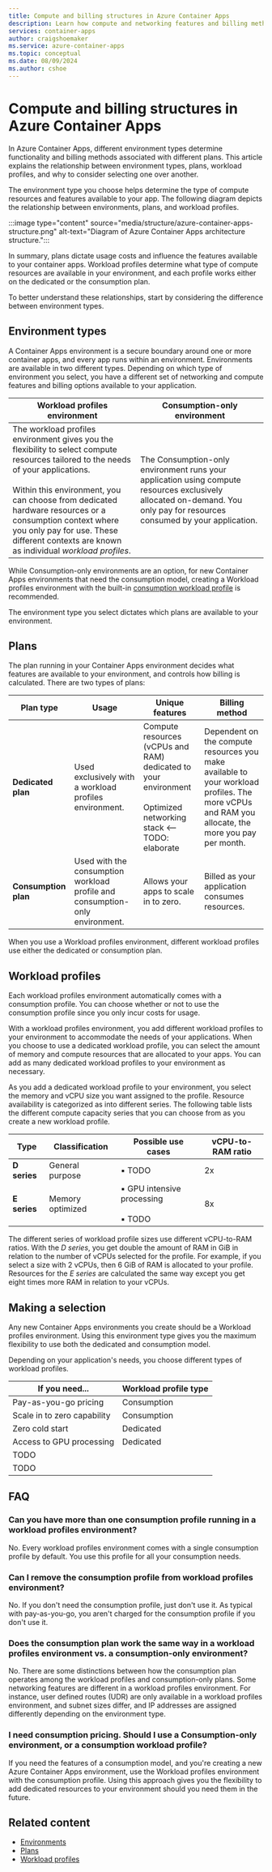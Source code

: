 ```yaml
---
title: Compute and billing structures in Azure Container Apps
description: Learn how compute and networking features and billing methods are structured in Azure Container Apps 
services: container-apps
author: craigshoemaker
ms.service: azure-container-apps
ms.topic: conceptual
ms.date: 08/09/2024
ms.author: cshoe
---
```


# Compute and billing structures in Azure Container Apps

In Azure Container Apps, different environment types determine functionality and billing methods associated with different plans. This article explains the relationship between environment types, plans, workload profiles, and why to consider selecting one over another.

The environment type you choose helps determine the type of compute resources and features available to your app. The following diagram depicts the relationship between environments, plans, and workload profiles.

:::image type="content" source="media/structure/azure-container-apps-structure.png" alt-text="Diagram of Azure Container Apps architecture structure.":::

In summary, plans dictate usage costs and influence the features available to your container apps. Workload profiles determine what type of compute resources are available in your environment, and each profile works either on the dedicated or the consumption plan.

To better understand these relationships, start by considering the difference between environment types.

## Environment types

A Container Apps environment is a secure boundary around one or more container apps, and every app runs within an environment. Environments are available in two different types. Depending on which type of environment you select, you have a different set of networking and compute features and billing options available to your application.

| Workload profiles environment | Consumption-only environment |
|---|---|
| The workload profiles environment gives you the flexibility to select compute resources tailored to the needs of your applications.<br><br>Within this environment, you can choose from dedicated hardware resources or a consumption context where you only pay for use. These different contexts are known as individual *workload profiles*. | The Consumption-only environment runs your application using compute resources exclusively allocated on-demand. You only pay for resources consumed by your application. |

While Consumption-only environments are an option, for new Container Apps environments that need the consumption model, creating a Workload profiles environment with the built-in [consumption workload profile](#workload-profiles) is recommended.

The environment type you select dictates which plans are available to your environment.

## Plans

The plan running in your Container Apps environment decides what features are available to your environment, and controls how billing is calculated. There are two types of plans:

| Plan type | Usage | Unique features | Billing method |
|---|---|---|---|
| **Dedicated plan** | Used exclusively with a workload profiles environment. | Compute resources (vCPUs and RAM) dedicated to your environment<br><br>Optimized networking stack <-- TODO: elaborate | Dependent on the compute resources you make available to your workload profiles. The more vCPUs and RAM you allocate, the more you pay per month. |
| **Consumption plan** | Used with the consumption workload profile and consumption-only environment. | Allows your apps to scale in to zero. | Billed as your application consumes resources. |

When you use a Workload profiles environment, different workload profiles use either the dedicated or consumption plan.

## Workload profiles

Each workload profiles environment automatically comes with a consumption profile. You can choose whether or not to use the consumption profile since you only incur costs for usage.

With a workload profiles environment, you add different workload profiles to your environment to accommodate the needs of your applications. When you choose to use a dedicated workload profile, you can select the amount of memory and compute resources that are allocated to your apps. You can add as many dedicated workload profiles to your environment as necessary.

As you add a dedicated workload profile to your environment, you select the memory and vCPU size you want assigned to the profile. Resource availability is categorized as into different series. The following table lists the different compute capacity series that you can choose from as you create a new workload profile.

| Type | Classification | Possible use cases | vCPU-to-RAM ratio |
|---|---|---|---|
| **D series** | General purpose | ▪️ TODO | 2x |
| **E series** | Memory optimized | ▪️ GPU intensive processing<br><br>▪️ TODO | 8x |

The different series of workload profile sizes use different vCPU-to-RAM ratios. With the *D series*, you get double the amount of RAM in GiB in relation to the number of vCPUs selected for the profile. For example, if you select a size with 2 vCPUs, then 6 GiB of RAM is allocated to your profile. Resources for the *E series* are calculated the same way except you get eight times more RAM in relation to your vCPUs.

## Making a selection

Any new Container Apps environments you create should be a Workload profiles environment. Using this environment type gives you the maximum flexibility to use both the dedicated and consumption model.

Depending on your application's needs, you choose different types of workload profiles.

| If you need... | Workload profile type |
|---|---|
| Pay-as-you-go pricing | Consumption |
| Scale in to zero capability | Consumption |
| Zero cold start | Dedicated |
| Access to GPU processing | Dedicated |
| TODO |  |
| TODO |  |

## FAQ

### Can you have more than one consumption profile running in a workload profiles environment?

No. Every workload profiles environment comes with a single consumption profile by default. You use this profile for all your consumption needs.

### Can I remove the consumption profile from workload profiles environment?

No. If you don't need the consumption profile, just don't use it. As typical with pay-as-you-go, you aren't charged for the consumption profile if you don't use it.

### Does the consumption plan work the same way in a workload profiles environment vs. a consumption-only environment?

No. There are some distinctions between how the consumption plan operates among the workload profiles and consumption-only plans. Some networking features are different in a workload profiles environment. For instance, user defined routes (UDR) are only available in a workload profiles environment, and subnet sizes differ, and IP addresses are assigned differently depending on the environment type.

### I need consumption pricing. Should I use a Consumption-only environment, or a consumption workload profile?

If you need the features of a consumption model, and you're creating a new Azure Container Apps environment, use the Workload profiles environment with the consumption profile. Using this approach gives you the flexibility to add dedicated resources to your environment should you need them in the future.

## Related content

- [Environments](environment.md)
- [Plans](plans.md)
- [Workload profiles](workload-profiles-overview.md)